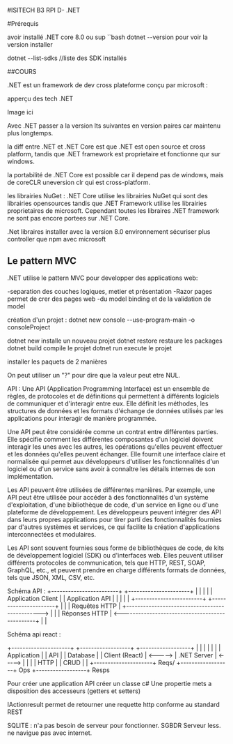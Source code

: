 #ISITECH B3 RPI D- .NET

#Prérequis

avoir installé .NET core 8.0 ou sup
``bash
dotnet --version pour voir la version installer

dotnet --list-sdks //liste des SDK installés

##COURS

.NET est un framework de dev cross plateforme conçu par microsoft :

apperçu des tech .NET

Image ici

Avec .NET passer a la version lts suivantes en version paires car maintenu plus longtemps.

la diff entre .NET et .NET Core est que .NET est open source et cross platform, tandis que .NET framework est proprietaire et fonctionne qur sur windows.

la portabilité de .NET Core est possible car il depend pas de windows, mais de coreCLR uneversion clr qui est cross-platform.

les librairies NuGet : .NET Core utilise les librairies NuGet qui sont des librairies opensources tandis que .NET Framework utilise les librairies proprietaires de microsoft.
Cependant toutes les libraires .NET framework ne sont pas encore portees sur .NET Core.

.Net libraires installer avec la version 8.0
environnement sécuriser plus controller que npm avec microsoft

## Le pattern MVC 

.NET utilise le pattern MVC  pour developper des applications web:

-separation des couches logiques, metier et présentation
-Razor pages permet de crer des pages web
-du model binding et de la validation de model

création d'un projet : dotnet new console --use-program-main -o  consoleProject 

dotnet new installe un nouveau projet
dotnet restore restaure les packages
dotnet build compile le projet
dotnet run execute le projet

installer les paquets de 2 manières 


On peut utiliser un "?" pour dire que la valeur peut etre NUL.

API : Une API (Application Programming Interface) est un ensemble de règles, de protocoles et de définitions qui permettent à différents logiciels de communiquer et d'interagir entre eux. Elle définit les méthodes, les structures de données et les formats d'échange de données utilisés par les applications pour interagir de manière programmée.

Une API peut être considérée comme un contrat entre différentes parties. Elle spécifie comment les différentes composantes d'un logiciel doivent interagir les unes avec les autres, les opérations qu'elles peuvent effectuer et les données qu'elles peuvent échanger. Elle fournit une interface claire et normalisée qui permet aux développeurs d'utiliser les fonctionnalités d'un logiciel ou d'un service sans avoir à connaître les détails internes de son implémentation.

Les API peuvent être utilisées de différentes manières. Par exemple, une API peut être utilisée pour accéder à des fonctionnalités d'un système d'exploitation, d'une bibliothèque de code, d'un service en ligne ou d'une plateforme de développement. Les développeurs peuvent intégrer des API dans leurs propres applications pour tirer parti des fonctionnalités fournies par d'autres systèmes et services, ce qui facilite la création d'applications interconnectées et modulaires.

Les API sont souvent fournies sous forme de bibliothèques de code, de kits de développement logiciel (SDK) ou d'interfaces web. Elles peuvent utiliser différents protocoles de communication, tels que HTTP, REST, SOAP, GraphQL, etc., et peuvent prendre en charge différents formats de données, tels que JSON, XML, CSV, etc.

Schéma API :
+------------------------+                      +----------------------+
|                        |                      |                      |
|   Application Client   |                      |    Application API    |
|                        |                      |                      |
+------------------------+                      +----------------------+
            |                                               |
            |               Requêtes HTTP                    |
            +----------------------------------------------->
            |                                               |
            |               Réponses HTTP                    |
            <-----------------------------------------------+
            |                                               |



Schéma api react : 

+---------------------+         +------------------+         +------------------+
|                     |         |                  |         |                  |
|    Application      |         |      API         |         |    Database      |
|    Client (React)   | <-----> |    .NET Server   | <-----> |                  |
|                     |   HTTP  |                  |   CRUD  |                  |
+---------------------+  Reqs/  +------------------+   Ops   +------------------+
                         Resps


                         
Pour créer une application API créer un classe c# 
Une propertie mets a disposition des accesseurs (getters et setters)

IActionresult permet de retourner une requette http conforme au standard REST

SQLITE : n'a pas besoin de serveur pour fonctionner. SGBDR Serveur less.
ne navigue pas avec internet.
